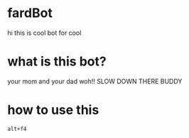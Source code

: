 # fardBot


hi this is cool bot for cool

# what is this bot?

your mom and your dad woh!! SLOW DOWN THERE BUDDY

# how to use this 

```alt+f4```
